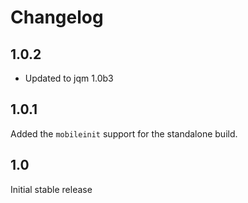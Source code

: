 Changelog
=====================

1.0.2
-------------
- Updated to jqm 1.0b3

1.0.1
-------------
Added the `mobileinit` support for the standalone build.


1.0
-------------
Initial stable release